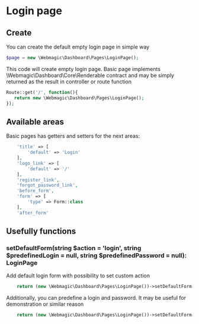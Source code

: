 # Login page

## Create
You can create the default empty login page in simple way
```php
$page = new \Webmagic\Dashboard\Pages\LoginPage();
```
This code will create empty login page. Basic page implements \Webmagic\Dashboard\Core\Renderable contract and may be simply returned as the result in controller or route function
```php
Route::get('/', function(){
   return new \Webmagic\Dashboard\Pages\LoginPage();
});
```

## Available areas
Basic pages has getters and setters for the next areas:
```php
    'title' => [
        'default' => 'Login'
    ],
    'logo_link' => [
        'default' => '/'
    ],
    'register_link',
    'forgot_password_link',
    'before_form',
    'form' => [
        'type' => Form::class
    ],
    'after_form'
```

## Usefully functions

### setDefaultForm(string $action = 'login', string $predefinedLogin = null, string $predefinedPassword = null): LoginPage
Add default login form with possibility to set custom action
```php
    return (new \Webmagic\Dashboard\Pages\LoginPage())->setDefaultForm();
```
Additionally, you can predefine a login and password. It may be useful for demonstration or similar reason 
```php
    return (new \Webmagic\Dashboard\Pages\LoginPage())->setDefaultForm('admin', 'admin@admin.com', 'admin');
```
